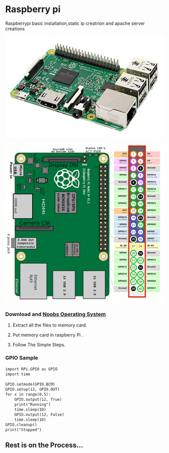 # Raspberry pi
Raspberrypi basic installation,static ip creatrion and apache server creations

![RPI](https://github.com/sunnyprime/Raspberry-pi/blob/master/91zSu44%2B34L._SX569_.jpg)

![RPI_PIN](https://github.com/sunnyprime/Raspberry-pi/blob/master/oDRh4lpYwoZHHrJiQR64.png)


### Download and [Noobs Operating System](https://www.raspberrypi.org/downloads/noobs/)

1. Extract all the files to memory card.

2. Put memory card in raspberry Pi .

3. Follow The Simple Steps.



### GPIO Sample

```
import RPi.GPIO as GPIO
import time

GPIO.setmode(GPIO.BCM)
GPIO.setup(12, GPIO.OUT)
for x in range(0,5):
    GPIO.output(12, True)
    print("Running")
    time.sleep(10)
    GPIO.output(12, False)
    time.sleep(10)
GPIO.cleanup()
print("Stopped")
```

## Rest is on the Process...
